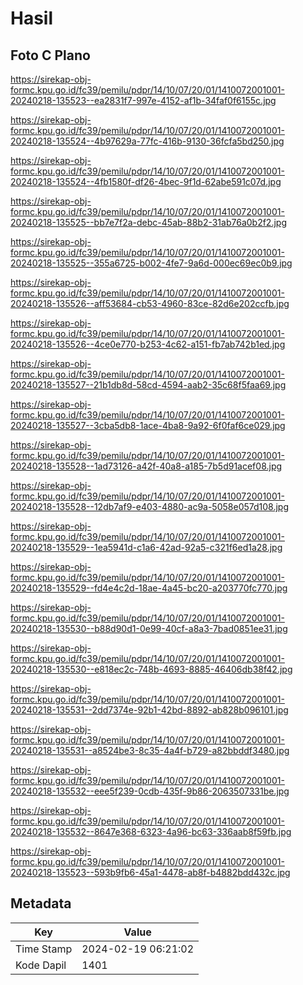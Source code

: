 # Hasil

## Foto C Plano

https://sirekap-obj-formc.kpu.go.id/fc39/pemilu/pdpr/14/10/07/20/01/1410072001001-20240218-135523--ea2831f7-997e-4152-af1b-34faf0f6155c.jpg

https://sirekap-obj-formc.kpu.go.id/fc39/pemilu/pdpr/14/10/07/20/01/1410072001001-20240218-135524--4b97629a-77fc-416b-9130-36fcfa5bd250.jpg

https://sirekap-obj-formc.kpu.go.id/fc39/pemilu/pdpr/14/10/07/20/01/1410072001001-20240218-135524--4fb1580f-df26-4bec-9f1d-62abe591c07d.jpg

https://sirekap-obj-formc.kpu.go.id/fc39/pemilu/pdpr/14/10/07/20/01/1410072001001-20240218-135525--bb7e7f2a-debc-45ab-88b2-31ab76a0b2f2.jpg

https://sirekap-obj-formc.kpu.go.id/fc39/pemilu/pdpr/14/10/07/20/01/1410072001001-20240218-135525--355a6725-b002-4fe7-9a6d-000ec69ec0b9.jpg

https://sirekap-obj-formc.kpu.go.id/fc39/pemilu/pdpr/14/10/07/20/01/1410072001001-20240218-135526--aff53684-cb53-4960-83ce-82d6e202ccfb.jpg

https://sirekap-obj-formc.kpu.go.id/fc39/pemilu/pdpr/14/10/07/20/01/1410072001001-20240218-135526--4ce0e770-b253-4c62-a151-fb7ab742b1ed.jpg

https://sirekap-obj-formc.kpu.go.id/fc39/pemilu/pdpr/14/10/07/20/01/1410072001001-20240218-135527--21b1db8d-58cd-4594-aab2-35c68f5faa69.jpg

https://sirekap-obj-formc.kpu.go.id/fc39/pemilu/pdpr/14/10/07/20/01/1410072001001-20240218-135527--3cba5db8-1ace-4ba8-9a92-6f0faf6ce029.jpg

https://sirekap-obj-formc.kpu.go.id/fc39/pemilu/pdpr/14/10/07/20/01/1410072001001-20240218-135528--1ad73126-a42f-40a8-a185-7b5d91acef08.jpg

https://sirekap-obj-formc.kpu.go.id/fc39/pemilu/pdpr/14/10/07/20/01/1410072001001-20240218-135528--12db7af9-e403-4880-ac9a-5058e057d108.jpg

https://sirekap-obj-formc.kpu.go.id/fc39/pemilu/pdpr/14/10/07/20/01/1410072001001-20240218-135529--1ea5941d-c1a6-42ad-92a5-c321f6ed1a28.jpg

https://sirekap-obj-formc.kpu.go.id/fc39/pemilu/pdpr/14/10/07/20/01/1410072001001-20240218-135529--fd4e4c2d-18ae-4a45-bc20-a203770fc770.jpg

https://sirekap-obj-formc.kpu.go.id/fc39/pemilu/pdpr/14/10/07/20/01/1410072001001-20240218-135530--b88d90d1-0e99-40cf-a8a3-7bad0851ee31.jpg

https://sirekap-obj-formc.kpu.go.id/fc39/pemilu/pdpr/14/10/07/20/01/1410072001001-20240218-135530--e818ec2c-748b-4693-8885-46406db38f42.jpg

https://sirekap-obj-formc.kpu.go.id/fc39/pemilu/pdpr/14/10/07/20/01/1410072001001-20240218-135531--2dd7374e-92b1-42bd-8892-ab828b096101.jpg

https://sirekap-obj-formc.kpu.go.id/fc39/pemilu/pdpr/14/10/07/20/01/1410072001001-20240218-135531--a8524be3-8c35-4a4f-b729-a82bbddf3480.jpg

https://sirekap-obj-formc.kpu.go.id/fc39/pemilu/pdpr/14/10/07/20/01/1410072001001-20240218-135532--eee5f239-0cdb-435f-9b86-2063507331be.jpg

https://sirekap-obj-formc.kpu.go.id/fc39/pemilu/pdpr/14/10/07/20/01/1410072001001-20240218-135532--8647e368-6323-4a96-bc63-336aab8f59fb.jpg

https://sirekap-obj-formc.kpu.go.id/fc39/pemilu/pdpr/14/10/07/20/01/1410072001001-20240218-135523--593b9fb6-45a1-4478-ab8f-b4882bdd432c.jpg


## Metadata

| Key        | Value               |
| ---------- | ------------------- |
| Time Stamp | 2024-02-19 06:21:02 |
| Kode Dapil | 1401                |



